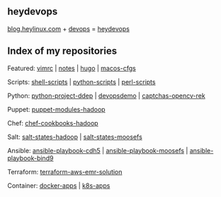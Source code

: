 ## heydevops

[blog.heylinux.com](https://blog.heylinux.com) + [devops](https://zh.wikipedia.org/zh-cn/DevOps) = [heydevops](https://github.com/mcsrainbow/heydevops)

## Index of my repositories

Featured: [vimrc](https://github.com/mcsrainbow/vimrc) | [notes](https://github.com/mcsrainbow/notes) | [hugo](https://github.com/mcsrainbow/mcsrainbow.github.io) | [macos-cfgs](https://github.com/mcsrainbow/macos-cfgs)

Scripts: [shell-scripts](https://github.com/mcsrainbow/shell-scripts) | [python-scripts](https://github.com/mcsrainbow/python-scripts) | [perl-scripts](https://github.com/mcsrainbow/perl-scripts)

Python: [python-project-ddep](https://github.com/mcsrainbow/python-project-ddep) | [devopsdemo](https://github.com/mcsrainbow/devopsdemo) | [captchas-opencv-rek](https://github.com/mcsrainbow/captchas-opencv-rek)

Puppet: [puppet-modules-hadoop](https://github.com/mcsrainbow/puppet-modules-hadoop)

Chef: [chef-cookbooks-hadoop](https://github.com/mcsrainbow/chef-cookbooks-hadoop)

Salt: [salt-states-hadoop](https://github.com/mcsrainbow/salt-states-hadoop) | [salt-states-moosefs](https://github.com/mcsrainbow/salt-states-moosefs)

Ansible: [ansible-playbook-cdh5](https://github.com/mcsrainbow/ansible-playbook-cdh5) | [ansible-playbook-moosefs](https://github.com/mcsrainbow/ansible-playbook-moosefs) | [ansible-playbook-bind9](https://github.com/mcsrainbow/ansible-playbook-bind9)

Terraform: [terraform-aws-emr-solution](https://github.com/mcsrainbow/terraform-aws-emr-solution)

Container: [docker-apps](https://github.com/mcsrainbow/docker-apps) | [k8s-apps](https://github.com/mcsrainbow/k8s-apps)
